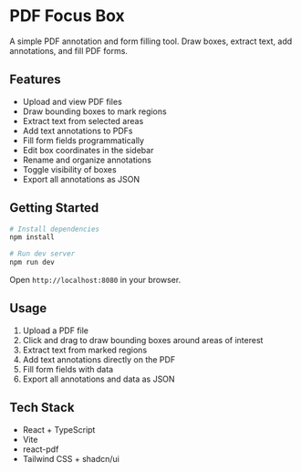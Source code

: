 # PDF Focus Box

A simple PDF annotation and form filling tool. Draw boxes, extract text, add annotations, and fill PDF forms.

## Features

- Upload and view PDF files
- Draw bounding boxes to mark regions
- Extract text from selected areas
- Add text annotations to PDFs
- Fill form fields programmatically
- Edit box coordinates in the sidebar
- Rename and organize annotations
- Toggle visibility of boxes
- Export all annotations as JSON

## Getting Started

```bash
# Install dependencies
npm install

# Run dev server
npm run dev
```

Open `http://localhost:8080` in your browser.

## Usage

1. Upload a PDF file
2. Click and drag to draw bounding boxes around areas of interest
3. Extract text from marked regions
4. Add text annotations directly on the PDF
5. Fill form fields with data
6. Export all annotations and data as JSON

## Tech Stack

- React + TypeScript
- Vite
- react-pdf
- Tailwind CSS + shadcn/ui